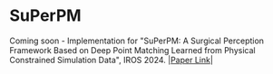 # SuPerPM

Coming soon - Implementation for "SuPerPM: A Surgical Perception Framework Based on Deep Point Matching Learned from Physical Constrained Simulation Data", IROS 2024. |[Paper Link](https://arxiv.org/pdf/2309.13863)|
